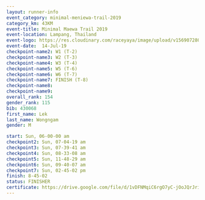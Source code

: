 ```yaml
---
layout: runner-info 
event_category: minimal-meniewa-trail-2019 
category_km: 43KM 
event-title: Minimal Maewa Trail 2019 
event-location: Lampang, Thailand 
event-logo: https://res.cloudinary.com/raceyaya/image/upload/v1569072805/logo/minimal-trail_ktnvsp.jpg 
event-date:  14-Jul-19 
checkpoint-name2: W1 (T-2) 
checkpoint-name3: W2 (T-3) 
checkpoint-name4: W3 (T-4) 
checkpoint-name5: W5 (T-6) 
checkpoint-name6: W6 (T-7) 
checkpoint-name7: FINISH (T-8) 
checkpoint-name8: 
checkpoint-name9: 
overall_rank: 154
gender_rank: 115
bib: 430068
first_name: Lek
last_name: Wongngam
gender: M

start: Sun, 06-00-00 am
checkpoint2: Sun, 07-04-19 am
checkpoint3: Sun, 07-39-41 am
checkpoint4: Sun, 08-33-08 am
checkpoint5: Sun, 11-48-29 am
checkpoint6: Sun, 09-40-07 am
checkpoint7: Sun, 02-45-02 pm
finish: 8-45-02
status: FINISHER
certificate: https://drive.google.com/file/d/1vDFNMqiC6rgO7yC-jOoJQrJrifL06Leo/view?usp=sharing
---
```

